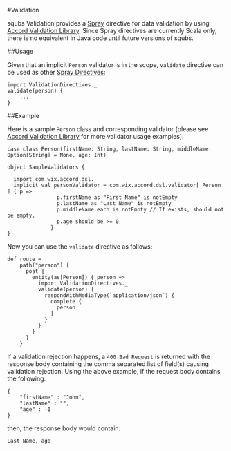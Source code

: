 #Validation

squbs Validation provides a [Spray](http://spray.io) directive for data validation by using [Accord Validation Library](http://wix.github.io/accord/). Since Spray directives are currently Scala only, there is no equivalent in Java code until future versions of squbs.
  
##Usage
  
Given that an implicit `Person` validator is in the scope, `validate` directive can be used as other [Spray Directives](http://spray.io/documentation/1.2.3/spray-routing/key-concepts/directives/):     
  
```
import ValidationDirectives._
validate(person) { 
    ...
}
```  

##Example

Here is a sample `Person` class and corresponding validator (please see [Accord Validation Library](http://wix.github.io/accord/) for more validator usage examples).

```
case class Person(firstName: String, lastName: String, middleName: Option[String] = None, age: Int)

object SampleValidators {

  import com.wix.accord.dsl._
  implicit val personValidator = com.wix.accord.dsl.validator[ Person ] { p =>
                p.firstName as "First Name" is notEmpty
                p.lastName as "Last Name" is notEmpty
                p.middleName.each is notEmpty // If exists, should not be empty.
                p.age should be >= 0
              }
}
```

Now you can use the `validate` directive as follows: 
 
 ```
 def route =
     path("person") {
       post {
         entity(as[Person]) { person =>
           import ValidationDirectives._
           validate(person) {
             respondWithMediaType(`application/json`) {
               complete {
                 person
               }
             }
           }
         }
       }
     }
 ```
 
If a validation rejection happens, a `400 Bad Request` is returned with the response body containing the comma separated list of field(s) causing validation rejection.  Using the above example, if the request body contains the following:
  
```
{
    "firstName" : "John",
    "lastName" : "",
    "age" : -1
}
```
 
then, the response body would contain:
  
```
Last Name, age 
```